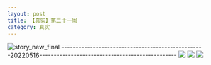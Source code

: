 ```yaml
---
layout: post
title: 【真实】第二十一周
category: 真实
---
```

![story_new_final](http://rdr022gcy.hd-bkt.clouddn.com/img/story_new_final_0322.png)
--------------------------------------------------20220516------------------------------------------------
![](http://rdr13xtfo.hd-bkt.clouddn.com/img/factors-220516-1.jpg)
![](http://rdr13xtfo.hd-bkt.clouddn.com/img/factors-220516-2.jpg)
![](http://rdr13xtfo.hd-bkt.clouddn.com/img/factors-220516-3.jpg)
  





